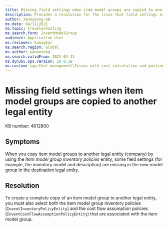 ```yaml
---
title: Missing field settings when item model groups are copied to another legal entity
description: Provides a resolution for the issue that field settings are missing when item model groups are copied to another legal entity.
author: JennySong-SH
ms.date: 04/11/2021
ms.topic: troubleshooting
ms.search.form: InventModelGroup
audience: Application User
ms.reviewer: kamaybac
ms.search.region: Global
ms.author: yanansong
ms.search.validFrom: 2021-04-11
ms.dyn365.ops.version: 10.0.19
ms.custom: sap:Cost management\Issues with cost calculation and posting
---
```


# Missing field settings when item model groups are copied to another legal entity

KB number: 4612800

## Symptoms

When you copy item model groups to another legal entity (company) by using the *Item model group inventory policies* entity, some field settings (for example, the inventory model and description) are missing in the new model group in the destination legal entity.

## Resolution

To create a complete copy of an item model group to another legal entity, you must also select both the item model group inventory policies (`InventInventoryPolicyEntity`) and the cost flow assumption policies (`InventCostFlowAssumptionPolicyEntity`) that are associated with the item model group.
